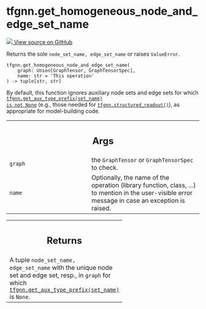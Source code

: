 # tfgnn.get_homogeneous_node_and_edge_set_name

<!-- Insert buttons and diff -->

<a target="_blank" href="https://github.com/tensorflow/gnn/tree/master/tensorflow_gnn/graph/graph_tensor.py#L1907-L1937">
<img src="https://www.tensorflow.org/images/GitHub-Mark-32px.png" /> View source
on GitHub </a>

Returns the sole `node_set_name, edge_set_name` or raises `ValueError`.

<pre class="devsite-click-to-copy prettyprint lang-py tfo-signature-link">
<code>tfgnn.get_homogeneous_node_and_edge_set_name(
    graph: Union[GraphTensor, GraphTensorSpec],
    name: str = &#x27;This operation&#x27;
) -> tuple[str, str]
</code></pre>

<!-- Placeholder for "Used in" -->

By default, this function ignores auxiliary node sets and edge sets for which
<a href="../tfgnn/get_aux_type_prefix.md"><code>tfgnn.get_aux_type_prefix(set_name)
is not None</code></a> (e.g., those needed for
<a href="../tfgnn/structured_readout.md"><code>tfgnn.structured_readout()</code></a>),
as appropriate for model-building code.

<!-- Tabular view -->
 <table class="responsive fixed orange">
<colgroup><col width="214px"><col></colgroup>
<tr><th colspan="2"><h2 class="add-link">Args</h2></th></tr>

<tr>
<td>
<code>graph</code><a id="graph"></a>
</td>
<td>
the <code>GraphTensor</code> or <code>GraphTensorSpec</code> to check.
</td>
</tr><tr>
<td>
<code>name</code><a id="name"></a>
</td>
<td>
Optionally, the name of the operation (library function, class, ...)
to mention in the user-visible error message in case an exception is
raised.
</td>
</tr>
</table>

<!-- Tabular view -->

 <table class="responsive fixed orange">
<colgroup><col width="214px"><col></colgroup>
<tr><th colspan="2"><h2 class="add-link">Returns</h2></th></tr>
<tr class="alt">
<td colspan="2">
A tuple <code>node_set_name, edge_set_name</code> with the unique node set and edge
set, resp., in <code>graph</code> for which <a href="../tfgnn/get_aux_type_prefix.md"><code>tfgnn.get_aux_type_prefix(set_name)</code></a> is
<code>None</code>.
</td>
</tr>

</table>
